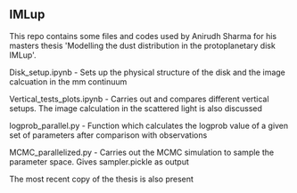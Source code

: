 ## IMLup

This repo contains some files and codes used by Anirudh Sharma for his masters thesis 'Modelling the dust distribution in the protoplanetary disk IMLup'.

Disk_setup.ipynb - Sets up the physical structure of the disk and the image calcuation in the mm continuum

Vertical_tests_plots.ipynb - Carries out and compares different vertical setups. The image calculation in the scattered light is also discussed

logprob_parallel.py -  Function which calculates the logprob value of a given set of parameters after comparison with observations

MCMC_parallelized.py - Carries out the MCMC simulation to sample the parameter space. Gives sampler.pickle as output

The most recent copy of the thesis is also present
